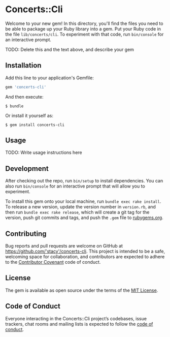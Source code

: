 # Concerts::Cli

Welcome to your new gem! In this directory, you'll find the files you need to be able to package up your Ruby library into a gem. Put your Ruby code in the file `lib/concerts/cli`. To experiment with that code, run `bin/console` for an interactive prompt.

TODO: Delete this and the text above, and describe your gem

## Installation

Add this line to your application's Gemfile:

```ruby
gem 'concerts-cli'
```

And then execute:

    $ bundle

Or install it yourself as:

    $ gem install concerts-cli

## Usage

TODO: Write usage instructions here

## Development

After checking out the repo, run `bin/setup` to install dependencies. You can also run `bin/console` for an interactive prompt that will allow you to experiment.

To install this gem onto your local machine, run `bundle exec rake install`. To release a new version, update the version number in `version.rb`, and then run `bundle exec rake release`, which will create a git tag for the version, push git commits and tags, and push the `.gem` file to [rubygems.org](https://rubygems.org).

## Contributing

Bug reports and pull requests are welcome on GitHub at https://github.com/'stacy'/concerts-cli. This project is intended to be a safe, welcoming space for collaboration, and contributors are expected to adhere to the [Contributor Covenant](http://contributor-covenant.org) code of conduct.

## License

The gem is available as open source under the terms of the [MIT License](https://opensource.org/licenses/MIT).

## Code of Conduct

Everyone interacting in the Concerts::Cli project’s codebases, issue trackers, chat rooms and mailing lists is expected to follow the [code of conduct](https://github.com/'stacy'/concerts-cli/blob/master/CODE_OF_CONDUCT.md).
